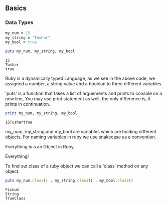 
## Basics

### Data Types


```ruby
my_num = 15
my_string = "Tushar"
my_bool = true

puts my_num, my_string, my_bool
```

    15
    Tushar
    true


Ruby is a dynamically typed Language, as we see in the above code, we assigned a number, a string value and a boolean to three different variables

'puts' is a function that takes a list of arguements and prints to console on a new line, You may use print statement as well, the only difference is, it prints in continuation. 


```ruby
print my_num, my_string, my_bool 
```

    15Tushartrue

my_num, my_string and my_bool are variables which are holding different objects. For naming variables in ruby we use snakecase as a convention. 

Everything is a an Object in Ruby,

Everything!

To find out class of a ruby object we can call a 'class' method on any object.


```ruby
puts my_num.class() , my_string.class() , my_bool.class()
```

    Fixnum
    String
    TrueClass



```ruby

```
